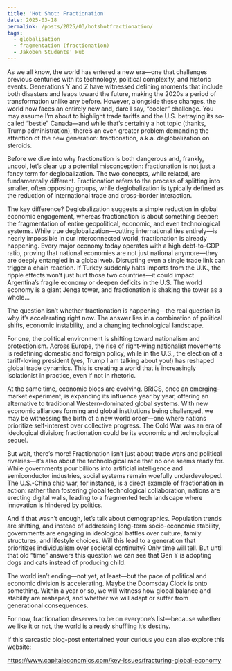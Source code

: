 ```yaml
---
title: 'Hot Shot: Fractionation'
date: 2025-03-18
permalink: /posts/2025/03/hotshotfractionation/
tags:
  - globalisation
  - fragmentation (fractionation)
  - Jakoben Students' Hub
---
```


As we all know, the world has entered a new era—one that challenges previous centuries with its technology, political complexity, and historic events. Generations Y and Z have witnessed defining moments that include both disasters and leaps toward the future, making the 2020s a period of transformation unlike any before. However, alongside these changes, the world now faces an entirely new and, dare I say, “cooler” challenge. You may assume I’m about to highlight trade tariffs and the U.S. betraying its so-called “bestie” Canada—and while that’s certainly a hot topic (thanks, Trump administration), there’s an even greater problem demanding the attention of the new generation: fractionation, a.k.a. deglobalization on steroids. 

Before we dive into why fractionation is both dangerous and, frankly, uncool, let’s clear up a potential misconception: fractionation is not just a fancy term for deglobalization. The two concepts, while related, are fundamentally different. Fractionation refers to the process of splitting into smaller, often opposing groups, while deglobalization is typically defined as the reduction of international trade and cross-border interaction. 

The key difference? Deglobalization suggests a simple reduction in global economic engagement, whereas fractionation is about something deeper: the fragmentation of entire geopolitical, economic, and even technological systems. While true deglobalization—cutting international ties entirely—is nearly impossible in our interconnected world, fractionation is already happening. Every major economy today operates with a high debt-to-GDP ratio, proving that national economies are not just national anymore—they are deeply entangled in a global web. Disrupting even a single trade link can trigger a chain reaction. If Turkey suddenly halts imports from the U.K., the ripple effects won’t just hurt those two countries—it could impact Argentina’s fragile economy or deepen deficits in the U.S. The world economy is a giant Jenga tower, and fractionation is shaking the tower as a whole… 

The question isn’t whether fractionation is happening—the real question is why it’s accelerating right now. The answer lies in a combination of political shifts, economic instability, and a changing technological landscape. 

For one, the political environment is shifting toward nationalism and protectionism. Across Europe, the rise of right-wing nationalist movements is redefining domestic and foreign policy, while in the U.S., the election of a tariff-loving president (yes, Trump I am talking about you!) has reshaped global trade dynamics. This is creating a world that is increasingly isolationist in practice, even if not in rhetoric. 

At the same time, economic blocs are evolving. BRICS, once an emerging-market experiment, is expanding its influence year by year, offering an alternative to traditional Western-dominated global systems. With new economic alliances forming and global institutions being challenged, we may be witnessing the birth of a new world order—one where nations prioritize self-interest over collective progress. The Cold War was an era of ideological division; fractionation could be its economic and technological sequel. 

But wait, there’s more! Fractionation isn’t just about trade wars and political rivalries—it’s also about the technological race that no one seems ready for. While governments pour billions into artificial intelligence and semiconductor industries, social systems remain woefully underdeveloped. The U.S.-China chip war, for instance, is a direct example of fractionation in action: rather than fostering global technological collaboration, nations are erecting digital walls, leading to a fragmented tech landscape where innovation is hindered by politics. 

And if that wasn’t enough, let’s talk about demographics. Population trends are shifting, and instead of addressing long-term socio-economic stability, governments are engaging in ideological battles over culture, family structures, and lifestyle choices. Will this lead to a generation that prioritizes individualism over societal continuity? Only time will tell. But until that old “time” answers this question we can see that Gen Y is adopting dogs and cats instead of producing child. 

The world isn’t ending—not yet, at least—but the pace of political and economic division is accelerating. Maybe the Doomsday Clock is onto something. Within a year or so, we will witness how global balance and stability are reshaped, and whether we will adapt or suffer from generational consequences. 

For now, fractionation deserves to be on everyone’s list—because whether we like it or not, the world is already shuffling it’s destiny.  

If this sarcastic blog-post entertained your curious you can also explore this website: 

 https://www.capitaleconomics.com/key-issues/fracturing-global-economy